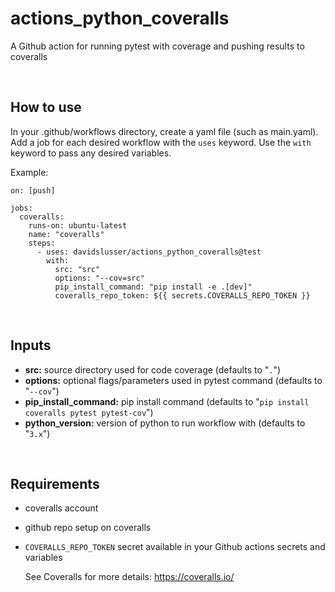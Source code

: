 # actions_python_coveralls
A Github action for running pytest with coverage and pushing results to coveralls


<br/>

## How to use
In your .github/workflows directory, create a yaml file (such as main.yaml). Add a job for each desired workflow with the `uses` keyword. Use the `with` keyword to pass any desired variables.

Example:

```
on: [push]

jobs:
  coveralls:
    runs-on: ubuntu-latest
    name: "coveralls"
    steps:
      - uses: davidslusser/actions_python_coveralls@test
        with:
          src: "src"
          options: "--cov=src"
          pip_install_command: "pip install -e .[dev]"
          coveralls_repo_token: ${{ secrets.COVERALLS_REPO_TOKEN }}
```

<br/>

## Inputs
  - **src:** source directory used for code coverage (defaults to "`.`")
  - **options:** optional flags/parameters used in pytest command (defaults to "`--cov`")
  - **pip_install_command:** pip install command (defaults to "`pip install coveralls pytest pytest-cov`")
   - **python_version:** version of python to run workflow with (defaults to "`3.x`")

<br/>

## Requirements
 - coveralls account
 - github repo setup on coveralls
 - `COVERALLS_REPO_TOKEN` secret available in your Github actions secrets and variables

    See Coveralls for more details: https://coveralls.io/


